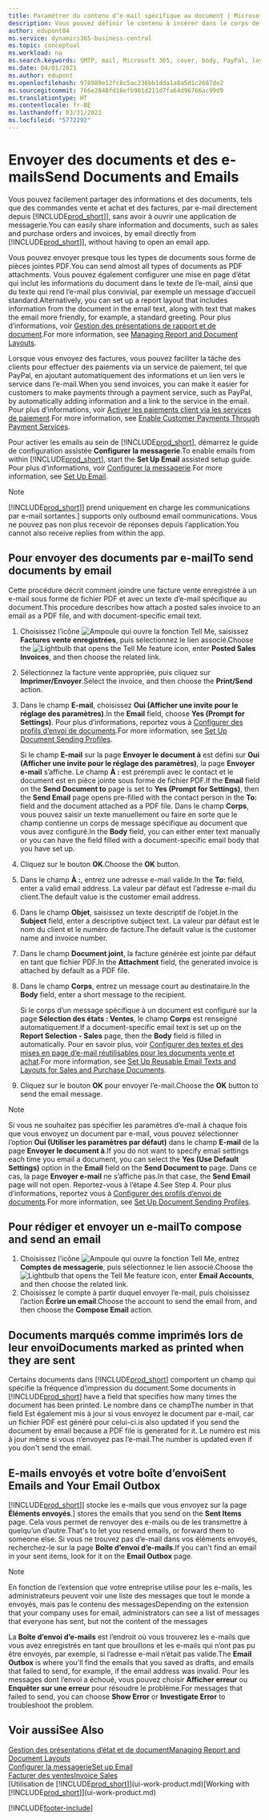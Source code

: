 ```yaml
---
title: Paramétrer du contenu d’e-mail spécifique au document | Microsoft Docs
description: Vous pouvez définir le contenu à insérer dans le corps de l’e-mail, par exemple, un lien Paypal. Vous pouvez également joindre des documents aux e-mails.
author: edupont04
ms.service: dynamics365-business-central
ms.topic: conceptual
ms.workload: na
ms.search.keywords: SMTP, mail, Microsoft 365, cover, body, PayPal, layout
ms.date: 04/01/2021
ms.author: edupont
ms.openlocfilehash: 978989e12fc8c5ac236bb1dda1a8a5d1c2687de2
ms.sourcegitcommit: 766e2840fd16efb901d211d7fa64d96766ac99d9
ms.translationtype: HT
ms.contentlocale: fr-BE
ms.lasthandoff: 03/31/2021
ms.locfileid: "5772292"
---
```

# <a name="send-documents-and-emails"></a><span data-ttu-id="11230-104">Envoyer des documents et des e-mails</span><span class="sxs-lookup"><span data-stu-id="11230-104">Send Documents and Emails</span></span>
<span data-ttu-id="11230-105">Vous pouvez facilement partager des informations et des documents, tels que des commandes vente et achat et des factures, par e-mail directement depuis [!INCLUDE[prod_short](includes/prod_short.md)]], sans avoir à ouvrir une application de messagerie.</span><span class="sxs-lookup"><span data-stu-id="11230-105">You can easily share information and documents, such as sales and purchase orders and invoices, by email directly from [!INCLUDE[prod_short](includes/prod_short.md)]], without having to open an email app.</span></span> 

<span data-ttu-id="11230-106">Vous pouvez envoyer presque tous les types de documents sous forme de pièces jointes PDF.</span><span class="sxs-lookup"><span data-stu-id="11230-106">You can send almost all types of documents as PDF attachments.</span></span> <span data-ttu-id="11230-107">Vous pouvez également configurer une mise en page d’état qui inclut les informations du document dans le texte de l’e-mail, ainsi que du texte qui rend l’e-mail plus convivial, par exemple un message d’accueil standard.</span><span class="sxs-lookup"><span data-stu-id="11230-107">Alternatively, you can set up a report layout that includes information from the document in the email text, along with text that makes the email more friendly, for example, a standard greeting.</span></span> <span data-ttu-id="11230-108">Pour plus d’informations, voir [Gestion des présentations de rapport et de document](ui-manage-report-layouts.md).</span><span class="sxs-lookup"><span data-stu-id="11230-108">For more information, see [Managing Report and Document Layouts](ui-manage-report-layouts.md).</span></span> <!--this topic does not mention how to set up a layout for email. Need to investigate.-->

<span data-ttu-id="11230-109">Lorsque vous envoyez des factures, vous pouvez faciliter la tâche des clients pour effectuer des paiements via un service de paiement, tel que PayPal, en ajoutant automatiquement des informations et un lien vers le service dans l’e-mail.</span><span class="sxs-lookup"><span data-stu-id="11230-109">When you send invoices, you can make it easier for customers to make payments through a payment service, such as PayPal, by automatically adding information and a link to the service in the email.</span></span> <span data-ttu-id="11230-110">Pour plus d’informations, voir [Activer les paiements client via les services de paiement](sales-how-enable-payment-service-extensions.md).</span><span class="sxs-lookup"><span data-stu-id="11230-110">For more information, see [Enable Customer Payments Through Payment Services](sales-how-enable-payment-service-extensions.md).</span></span>

<span data-ttu-id="11230-111">Pour activer les emails au sein de [!INCLUDE[prod_short](includes/prod_short.md)], démarrez le guide de configuration assistée **Configurer la messagerie**.</span><span class="sxs-lookup"><span data-stu-id="11230-111">To enable emails from within [!INCLUDE[prod_short](includes/prod_short.md)], start the **Set Up Email** assisted setup guide.</span></span> <span data-ttu-id="11230-112">Pour plus d’informations, voir [Configurer la messagerie](admin-how-setup-email.md).</span><span class="sxs-lookup"><span data-stu-id="11230-112">For more information, see [Set Up Email](admin-how-setup-email.md).</span></span>

> [!NOTE]
> [!INCLUDE[prod_short](includes/prod_short.md)]<span data-ttu-id="11230-113">] prend uniquement en charge les communications par e-mail sortantes.</span><span class="sxs-lookup"><span data-stu-id="11230-113">] supports only outbound email communications.</span></span> <span data-ttu-id="11230-114">Vous ne pouvez pas non plus recevoir de réponses depuis l’application.</span><span class="sxs-lookup"><span data-stu-id="11230-114">You cannot also receive replies from within the app.</span></span>

## <a name="to-send-documents-by-email"></a><span data-ttu-id="11230-115">Pour envoyer des documents par e-mail</span><span class="sxs-lookup"><span data-stu-id="11230-115">To send documents by email</span></span>
<span data-ttu-id="11230-116">Cette procédure décrit comment joindre une facture vente enregistrée à un e-mail sous forme de fichier PDF et avec un texte d’e-mail spécifique au document.</span><span class="sxs-lookup"><span data-stu-id="11230-116">This procedure describes how attach a posted sales invoice to an email as a PDF file, and with document-specific email text.</span></span> <!--update this-->

1. <span data-ttu-id="11230-117">Choisissez l’icône ![Ampoule qui ouvre la fonction Tell Me](media/ui-search/search_small.png "Dites-moi ce que vous voulez faire"), saisissez **Factures vente enregistrées**, puis sélectionnez le lien associé.</span><span class="sxs-lookup"><span data-stu-id="11230-117">Choose the ![Lightbulb that opens the Tell Me feature](media/ui-search/search_small.png "Tell me what you want to do") icon, enter **Posted Sales Invoices**, and then choose the related link.</span></span>
2. <span data-ttu-id="11230-118">Sélectionnez la facture vente appropriée, puis cliquez sur **Imprimer/Envoyer**.</span><span class="sxs-lookup"><span data-stu-id="11230-118">Select the invoice, and then choose the **Print/Send** action.</span></span>
3. <span data-ttu-id="11230-119">Dans le champ **E-mail**, choisissez **Oui (Afficher une invite pour le réglage des paramètres)**.</span><span class="sxs-lookup"><span data-stu-id="11230-119">In the **Email** field, choose **Yes (Prompt for Settings)**.</span></span> <span data-ttu-id="11230-120">Pour plus d’informations, reportez vous à [Configurer des profils d’envoi de documents](sales-how-setup-document-send-profiles.md).</span><span class="sxs-lookup"><span data-stu-id="11230-120">For more information, see [Set Up Document Sending Profiles](sales-how-setup-document-send-profiles.md).</span></span>
    
    <span data-ttu-id="11230-121">Si le champ **E-mail** sur la page **Envoyer le document à** est défini sur **Oui (Afficher une invite pour le réglage des paramètres)**, la page **Envoyer e-mail** s’affiche. Le champ **À :** est prérempli avec le contact et le document est en pièce jointe sous forme de fichier PDF.</span><span class="sxs-lookup"><span data-stu-id="11230-121">If the **Email** field on the **Send Document to** page is set to **Yes (Prompt for Settings)**, then the **Send Email** page opens pre-filled with the contact person in the **To:** field and the document attached as a PDF file.</span></span> <span data-ttu-id="11230-122">Dans le champ **Corps**, vous pouvez saisir un texte manuellement ou faire en sorte que le champ contienne un corps de message spécifique au document que vous avez configuré.</span><span class="sxs-lookup"><span data-stu-id="11230-122">In the **Body** field, you can either enter text manually or you can have the field filled with a document-specific email body that you have set up.</span></span>

4. <span data-ttu-id="11230-123">Cliquez sur le bouton **OK**.</span><span class="sxs-lookup"><span data-stu-id="11230-123">Choose the **OK** button.</span></span>
5. <span data-ttu-id="11230-124">Dans le champ **À :**, entrez une adresse e-mail valide.</span><span class="sxs-lookup"><span data-stu-id="11230-124">In the **To:** field, enter a valid email address.</span></span> <span data-ttu-id="11230-125">La valeur par défaut est l’adresse e-mail du client.</span><span class="sxs-lookup"><span data-stu-id="11230-125">The default value is the customer email address.</span></span>
6. <span data-ttu-id="11230-126">Dans le champ **Objet**, saisissez un texte descriptif de l’objet.</span><span class="sxs-lookup"><span data-stu-id="11230-126">In the **Subject** field, enter a descriptive subject text.</span></span> <span data-ttu-id="11230-127">La valeur par défaut est le nom du client et le numéro de facture.</span><span class="sxs-lookup"><span data-stu-id="11230-127">The default value is the customer name and invoice number.</span></span>
7. <span data-ttu-id="11230-128">Dans le champ **Document joint**, la facture générée est jointe par défaut en tant que fichier PDF.</span><span class="sxs-lookup"><span data-stu-id="11230-128">In the **Attachment** field, the generated invoice is attached by default as a PDF file.</span></span>
8. <span data-ttu-id="11230-129">Dans le champ **Corps**, entrez un message court au destinataire.</span><span class="sxs-lookup"><span data-stu-id="11230-129">In the **Body** field, enter a short message to the recipient.</span></span>

    <span data-ttu-id="11230-130">Si le corps d’un message spécifique à un document est configuré sur la page **Sélection des états : Ventes**, le champ **Corps** est renseigné automatiquement.</span><span class="sxs-lookup"><span data-stu-id="11230-130">If a document-specific email text is set up on the **Report Selection - Sales** page, then the **Body** field is filled in automatically.</span></span> <span data-ttu-id="11230-131">Pour en savoir plus, voir [Configurer des textes et des mises en page d’e-mail réutilisables pour les documents vente et achat](admin-how-setup-email.md#set-up-reusable-email-texts-and-layouts-for-sales-and-purchase-documents).</span><span class="sxs-lookup"><span data-stu-id="11230-131">For more information, see [Set Up Reusable Email Texts and Layouts for Sales and Purchase Documents](admin-how-setup-email.md#set-up-reusable-email-texts-and-layouts-for-sales-and-purchase-documents).</span></span>
9. <span data-ttu-id="11230-132">Cliquez sur le bouton **OK** pour envoyer l’e-mail.</span><span class="sxs-lookup"><span data-stu-id="11230-132">Choose the **OK** button to send the email message.</span></span>

> [!NOTE]  
> <span data-ttu-id="11230-133">Si vous ne souhaitez pas spécifier les paramètres d’e-mail à chaque fois que vous envoyez un document par e-mail, vous pouvez sélectionner l’option **Oui (Utiliser les paramètres par défaut)** dans le champ **E-mail** de la page **Envoyer le document à**.</span><span class="sxs-lookup"><span data-stu-id="11230-133">If you do not want to specify email settings each time you email a document, you can select the **Yes (Use Default Settings)** option in the **Email** field on the **Send Document to** page.</span></span> <span data-ttu-id="11230-134">Dans ce cas, la page **Envoyer e-mail** ne s’affiche pas.</span><span class="sxs-lookup"><span data-stu-id="11230-134">In that case, the **Send Email** page will not open.</span></span> <span data-ttu-id="11230-135">Reportez-vous à l’étape 4.</span><span class="sxs-lookup"><span data-stu-id="11230-135">See Step 4.</span></span> <span data-ttu-id="11230-136">Pour plus d’informations, reportez vous à [Configurer des profils d’envoi de documents](sales-how-setup-document-send-profiles.md).</span><span class="sxs-lookup"><span data-stu-id="11230-136">For more information, see [Set Up Document Sending Profiles](sales-how-setup-document-send-profiles.md).</span></span>  

## <a name="to-compose-and-send-an-email"></a><span data-ttu-id="11230-137">Pour rédiger et envoyer un e-mail</span><span class="sxs-lookup"><span data-stu-id="11230-137">To compose and send an email</span></span>
1. <span data-ttu-id="11230-138">Choisissez l’icône ![Ampoule qui ouvre la fonction Tell Me](media/ui-search/search_small.png "Dites-moi ce que vous voulez faire"), entrez **Comptes de messagerie**, puis sélectionnez le lien associé.</span><span class="sxs-lookup"><span data-stu-id="11230-138">Choose the ![Lightbulb that opens the Tell Me feature](media/ui-search/search_small.png "Tell me what you want to do") icon, enter **Email Accounts**, and then choose the related link.</span></span>
2. <span data-ttu-id="11230-139">Choisissez le compte à partir duquel envoyer l’e-mail, puis choisissez l’action **Écrire un email**.</span><span class="sxs-lookup"><span data-stu-id="11230-139">Choose the account to send the email from, and then choose the **Compose Email** action.</span></span>

## <a name="documents-marked-as-printed-when-they-are-sent"></a><span data-ttu-id="11230-140">Documents marqués comme imprimés lors de leur envoi</span><span class="sxs-lookup"><span data-stu-id="11230-140">Documents marked as printed when they are sent</span></span>
<span data-ttu-id="11230-141">Certains documents dans [!INCLUDE[prod_short](includes/prod_short.md)] comportent un champ qui spécifie la fréquence d’impression du document.</span><span class="sxs-lookup"><span data-stu-id="11230-141">Some documents in [!INCLUDE[prod_short](includes/prod_short.md)] have a field that specifies how many times the document has been printed.</span></span> <span data-ttu-id="11230-142">Le nombre dans ce champ</span><span class="sxs-lookup"><span data-stu-id="11230-142">The number in that field</span></span> <!--"that field?" need a name...--> <span data-ttu-id="11230-143">Est également mis à jour si vous envoyez le document par e-mail, car un fichier PDF est généré pour celui-ci.</span><span class="sxs-lookup"><span data-stu-id="11230-143">is also updated if you send the document by email because a PDF file is generated for it.</span></span> <span data-ttu-id="11230-144">Le numéro est mis à jour même si vous n’envoyez pas l’e-mail.</span><span class="sxs-lookup"><span data-stu-id="11230-144">The number is updated even if you don't send the email.</span></span> <!--guessing this is because emails are technically reports, so the counter bumps up whenever someone creates an email. Need to verify.-->

## <a name="sent-emails-and-your-email-outbox"></a><span data-ttu-id="11230-145">E-mails envoyés et votre boîte d’envoi</span><span class="sxs-lookup"><span data-stu-id="11230-145">Sent Emails and Your Email Outbox</span></span>
[!INCLUDE[prod_short](includes/prod_short.md)]<span data-ttu-id="11230-146">] stocke les e-mails que vous envoyez sur la page **Éléments envoyés**.</span><span class="sxs-lookup"><span data-stu-id="11230-146">] stores the emails that you send on the **Sent Items** page.</span></span> <span data-ttu-id="11230-147">Cela vous permet de renvoyer des e-mails ou de les transmettre à quelqu’un d’autre.</span><span class="sxs-lookup"><span data-stu-id="11230-147">That's to let you resend emails, or forward them to someone else.</span></span> <span data-ttu-id="11230-148">Si vous ne trouvez pas d’e-mail dans vos éléments envoyés, recherchez-le sur la page **Boîte d’envoi d’e-mails**.</span><span class="sxs-lookup"><span data-stu-id="11230-148">If you can't find an email in your sent items, look for it on the **Email Outbox** page.</span></span> 

> [!NOTE]
> <span data-ttu-id="11230-149">En fonction de l’extension que votre entreprise utilise pour les e-mails, les administrateurs peuvent voir une liste des messages que tout le monde a envoyés, mais pas le contenu des messages</span><span class="sxs-lookup"><span data-stu-id="11230-149">Depending on the extension that your company uses for email, administrators can see a list of messages that everyone has sent, but not the content of the messages</span></span>

<span data-ttu-id="11230-150">La **Boîte d’envoi d’e-mails** est l’endroit où vous trouverez les e-mails que vous avez enregistrés en tant que brouillons et les e-mails qui n’ont pas pu être envoyés, par exemple, si l’adresse e-mail n’était pas valide.</span><span class="sxs-lookup"><span data-stu-id="11230-150">The **Email Outbox** is where you'll find the emails that you saved as drafts, and emails that failed to send, for example, if the email address was invalid.</span></span> <span data-ttu-id="11230-151">Pour les messages dont l’envoi a échoué, vous pouvez choisir **Afficher erreur** ou **Enquêter sur une erreur** pour résoudre le problème.</span><span class="sxs-lookup"><span data-stu-id="11230-151">For messages that failed to send, you can choose **Show Error** or **Investigate Error** to troubleshoot the problem.</span></span>

## <a name="see-also"></a><span data-ttu-id="11230-152">Voir aussi</span><span class="sxs-lookup"><span data-stu-id="11230-152">See Also</span></span>
[<span data-ttu-id="11230-153">Gestion des présentations d’état et de document</span><span class="sxs-lookup"><span data-stu-id="11230-153">Managing Report and Document Layouts</span></span>](ui-manage-report-layouts.md)  
[<span data-ttu-id="11230-154">Configurer la messagerie</span><span class="sxs-lookup"><span data-stu-id="11230-154">Set up Email</span></span>](admin-how-setup-email.md)  
[<span data-ttu-id="11230-155">Facturer des ventes</span><span class="sxs-lookup"><span data-stu-id="11230-155">Invoice Sales</span></span>](sales-how-invoice-sales.md)  
<span data-ttu-id="11230-156">[Utilisation de [!INCLUDE[prod_short](includes/prod_short.md)]](ui-work-product.md)</span><span class="sxs-lookup"><span data-stu-id="11230-156">[Working with [!INCLUDE[prod_short](includes/prod_short.md)]](ui-work-product.md)</span></span>


[!INCLUDE[footer-include](includes/footer-banner.md)]